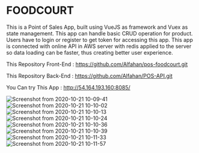 # FOODCOURT

This is a Point of Sales App, built using VueJS as framework and Vuex as state management. This app can handle basic CRUD operation for product. Users have to login or register to get token for accessing this app. This app is connected with online API in AWS server with redis applied to the server so data loading can be faster, thus creating better user experience.

This Repository Front-End : https://github.com/Alfahan/pos-foodcourt.git

This Repository Back-End : https://github.com/Alfahan/POS-API.git

You Can try This App : http://54.164.193.160:8085/

![Screenshot from 2020-10-21 10-09-41](https://user-images.githubusercontent.com/49190810/96668786-1d1e4300-1386-11eb-82b6-86a12cf69358.png)
![Screenshot from 2020-10-21 10-10-02](https://user-images.githubusercontent.com/49190810/96668798-227b8d80-1386-11eb-9b1a-f9a7314faff7.png)
![Screenshot from 2020-10-21 10-10-13](https://user-images.githubusercontent.com/49190810/96668808-25767e00-1386-11eb-9ecf-2d424a0b9059.png)
![Screenshot from 2020-10-21 10-10-24](https://user-images.githubusercontent.com/49190810/96668813-27d8d800-1386-11eb-9e7f-076797458c33.png)
![Screenshot from 2020-10-21 10-10-36](https://user-images.githubusercontent.com/49190810/96668820-2dceb900-1386-11eb-857e-2cbaa0487367.png)
![Screenshot from 2020-10-21 10-10-39](https://user-images.githubusercontent.com/49190810/96668824-30c9a980-1386-11eb-9f57-a0ca501afd0d.png)
![Screenshot from 2020-10-21 10-11-33](https://user-images.githubusercontent.com/49190810/96668827-33c49a00-1386-11eb-867d-840ba51059f4.png)
![Screenshot from 2020-10-21 10-11-57](https://user-images.githubusercontent.com/49190810/96668835-36bf8a80-1386-11eb-993c-baa50240005c.png)
